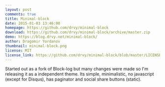 ```yaml
---
layout: post
comments: true
title: Minimal-block
date: 2015-01-03 13:46:00
homepage: https://github.com/drvy/minimal-block
download: https://github.com/drvy/minimal-block/archive/master.zip
demo: https://blog.drvy.net/minimal-block/
author: Dragomir Yordanov
thumbnail: minimal-block.png
license: MIT
license_link: https://github.com/drvy/minimal-block/blob/master/LICENSE.md
---
```


Started out as a fork of Block-log but many changes were made so I'm releasing it as a independent theme. Its simple, minimalistic, no javascript (except for Disqus), has paginator and social share buttons (static).
